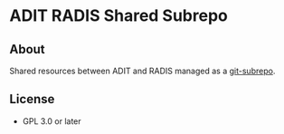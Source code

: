 # ADIT RADIS Shared Subrepo

## About

Shared resources between ADIT and RADIS managed as a [git-subrepo](https://github.com/ingydotnet/git-subrepo).

## License

- GPL 3.0 or later

